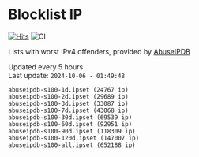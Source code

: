 # Blocklist IP

[![Hits](https://hits.seeyoufarm.com/api/count/incr/badge.svg?url=https%3A%2F%2Fgithub.com%2Fborestad%2Fblocklist-ip%2F&count_bg=%2379C83D&title_bg=%23555555&icon=&icon_color=%23E7E7E7&title=hits&edge_flat=false)](https://hits.seeyoufarm.com)  ![CI](https://img.shields.io/github/workflow/status/borestad/blocklist-ip/CI?style=flat-square)

Lists with worst IPv4 offenders, provided by [AbuseIPDB](https://www.abuseipdb.com/)

<!-- FOOTER-PLACEHOLDER -->
Updated every 5 hours<br>
Last update: `2024-10-06 - 01:49:48`
```
abuseipdb-s100-1d.ipset (24767 ip)
abuseipdb-s100-2d.ipset (29689 ip)
abuseipdb-s100-3d.ipset (33087 ip)
abuseipdb-s100-7d.ipset (43068 ip)
abuseipdb-s100-30d.ipset (69539 ip)
abuseipdb-s100-60d.ipset (92951 ip)
abuseipdb-s100-90d.ipset (118309 ip)
abuseipdb-s100-120d.ipset (147007 ip)
abuseipdb-s100-all.ipset (652188 ip)
```
